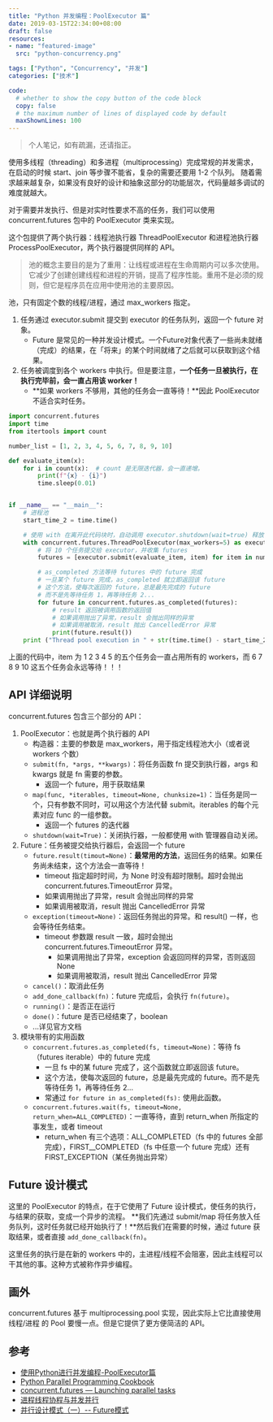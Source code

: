 ```yaml
---
title: "Python 并发编程：PoolExecutor 篇"
date: 2019-03-15T22:34:00+08:00
draft: false
resources:
- name: "featured-image"
  src: "python-concurrency.png"

tags: ["Python", "Concurrency", "并发"]
categories: ["技术"]

code:
  # whether to show the copy button of the code block
  copy: false
  # the maximum number of lines of displayed code by default
  maxShownLines: 100
---
```


>个人笔记，如有疏漏，还请指正。

使用多线程（threading）和多进程（multiprocessing）完成常规的并发需求，在启动的时候 start、join 等步骤不能省，复杂的需要还要用 1-2 个队列。
随着需求越来越复杂，如果没有良好的设计和抽象这部分的功能层次，代码量越多调试的难度就越大。

对于需要并发执行、但是对实时性要求不高的任务，我们可以使用 concurrent.futures 包中的 PoolExecutor 类来实现。

这个包提供了两个执行器：线程池执行器 ThreadPoolExecutor 和进程池执行器 ProcessPoolExecutor，两个执行器提供同样的 API。

>池的概念主要目的是为了重用：让线程或进程在生命周期内可以多次使用。它减少了创建创建线程和进程的开销，提高了程序性能。重用不是必须的规则，但它是程序员在应用中使用池的主要原因。

池，只有固定个数的线程/进程，通过 max_workers 指定。
1. 任务通过 executor.submit 提交到 executor 的任务队列，返回一个 future 对象。
    - Future 是常见的一种并发设计模式。一个Future对象代表了一些尚未就绪（完成）的结果，在「将来」的某个时间就绪了之后就可以获取到这个结果。
1. 任务被调度到各个 workers 中执行。但是要注意，**一个任务一旦被执行，在执行完毕前，会一直占用该 worker！**
    - **如果 workers 不够用，其他的任务会一直等待！**因此 PoolExecutor 不适合实时任务。

```python
import concurrent.futures
import time
from itertools import count

number_list = [1, 2, 3, 4, 5, 6, 7, 8, 9, 10]

def evaluate_item(x):
    for i in count(x):  # count 是无限迭代器，会一直递增。
        print(f"{x} - {i}")
        time.sleep(0.01)


if __name__ == "__main__":
    # 进程池
    start_time_2 = time.time()

    # 使用 with 在离开此代码块时，自动调用 executor.shutdown(wait=true) 释放 executor 资源
    with concurrent.futures.ThreadPoolExecutor(max_workers=5) as executor:
        # 将 10 个任务提交给 executor，并收集 futures
        futures = [executor.submit(evaluate_item, item) for item in number_list]

        # as_completed 方法等待 futures 中的 future 完成
        # 一旦某个 future 完成，as_completed 就立即返回该 future
        # 这个方法，使每次返回的 future，总是最先完成的 future
        # 而不是先等待任务 1，再等待任务 2...
        for future in concurrent.futures.as_completed(futures):
            # result 返回被调用函数的返回值
            # 如果调用抛出了异常，result 会抛出同样的异常
            # 如果调用被取消，result 抛出 CancelledError 异常
            print(future.result())
    print ("Thread pool execution in " + str(time.time() - start_time_2), "seconds")
```

上面的代码中，item 为 1 2 3 4 5 的五个任务会一直占用所有的 workers，而 6 7 8 9 10 这五个任务会永远等待！！！

## API 详细说明

concurrent.futures 包含三个部分的 API：
1. PoolExecutor：也就是两个执行器的 API
    - 构造器：主要的参数是 max_workers，用于指定线程池大小（或者说 workers 个数）
    - `submit(fn, *args, **kwargs)`：将任务函数 fn 提交到执行器，args 和 kwargs 就是 fn 需要的参数。
        - 返回一个 future，用于获取结果
    - `map(func, *iterables, timeout=None, chunksize=1)`：当任务是同一个，只有参数不同时，可以用这个方法代替 submit。iterables 的每个元素对应 func 的一组参数。
        - 返回一个 futures 的迭代器
    - `shutdown(wait=True)`：关闭执行器，一般都使用 with 管理器自动关闭。
1. Future：任务被提交给执行器后，会返回一个 future
    - `future.result(timout=None)`：**最常用的方法**，返回任务的结果。如果任务尚未结束，这个方法会一直等待！
        - timeout 指定超时时间，为 None 时没有超时限制。超时会抛出 concurrent.futures.TimeoutError 异常。
        - 如果调用抛出了异常，result 会抛出同样的异常
        - 如果调用被取消，result 抛出 CancelledError 异常
    - `exception(timeout=None)`：返回任务抛出的异常。和 result() 一样，也会等待任务结束。
      - timeout 参数跟 result 一致，超时会抛出 concurrent.futures.TimeoutError 异常。
        - 如果调用抛出了异常，exception 会返回同样的异常，否则返回 None
        - 如果调用被取消，result 抛出 CancelledError 异常
    - `cancel()`：取消此任务
    - `add_done_callback(fn)`：future 完成后，会执行 `fn(future)`。
    - `running()`：是否正在运行
    - `done()`：future 是否已经结束了，boolean
    - ...详见官方文档
1. 模块带有的实用函数
    - `concurrent.futures.as_completed(fs, timeout=None)`：等待 fs （futures iterable）中的 future 完成
        - 一旦 fs 中的某 future 完成了，这个函数就立即返回该 future。
        - 这个方法，使每次返回的 future，总是最先完成的 future。而不是先等待任务 1，再等待任务 2...
        - 常通过 `for future in as_completed(fs):` 使用此函数。
    - `concurrent.futures.wait(fs, timeout=None, return_when=ALL_COMPLETED)`：一直等待，直到 return_when 所指定的事发生，或者 timeout
        - return_when 有三个选项：ALL_COMPLETED（fs 中的 futures 全部完成），FIRST__COMPLETED（fs 中任意一个 future 完成）还有 FIRST_EXCEPTION（某任务抛出异常）

## Future 设计模式

这里的 PoolExecutor 的特点，在于它使用了 Future 设计模式，使任务的执行，与结果的获取，变成一个异步的流程。
**我们先通过 submit/map 将任务放入任务队列，这时任务就已经开始执行了！**然后我们在需要的时候，通过 future 获取结果，或者直接 `add_done_callback(fn)`。

这里任务的执行是在新的 workers 中的，主进程/线程不会阻塞，因此主线程可以干其他的事。这种方式被称作异步编程。

## 画外

concurrent.futures 基于 multiprocessing.pool 实现，因此实际上它比直接使用 线程/进程 的 Pool 要慢一点。但是它提供了更方便简洁的 API。

## 参考

- [使用Python进行并发编程-PoolExecutor篇](http://www.dongwm.com/post/78/)
- [Python Parallel Programming Cookbook](https://github.com/laixintao/python-parallel-programming-cookbook-cn)
- [concurrent.futures — Launching parallel tasks](https://docs.python.org/3/library/concurrent.futures.html)
- [进程线程协程与并发并行](https://www.cnblogs.com/kirito-c/p/10306133.html)
- [并行设计模式（一）-- Future模式](https://www.jianshu.com/p/fea4584d2890)